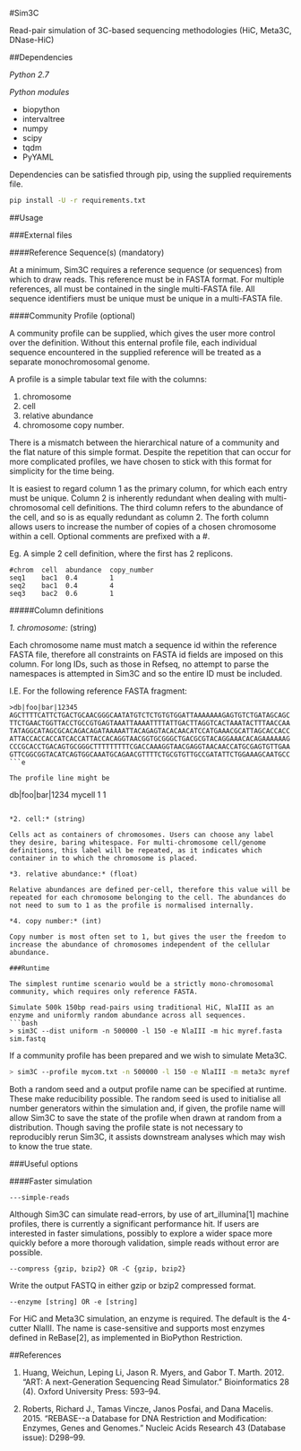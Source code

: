 #Sim3C

Read-pair simulation of 3C-based sequencing methodologies (HiC, Meta3C, DNase-HiC)

##Dependencies

*Python 2.7*

*Python modules*

- biopython
- intervaltree
- numpy
- scipy
- tqdm
- PyYAML

Dependencies can be satisfied through pip, using the supplied requirements file.

```bash
pip install -U -r requirements.txt
````

##Usage

###External files

####Reference Sequence(s) (mandatory)

At a minimum, Sim3C requires a reference sequence (or sequences) from which to draw reads. This reference must be in FASTA format. For multiple references, all must be contained in the single multi-FASTA file. All sequence identifiers must be unique must be unique in a multi-FASTA file.

####Community Profile (optional)

A community profile can be supplied, which gives the user more control over the definition. Without this enternal profile file, each individual sequence encountered in the supplied reference will be treated as a separate monochromosomal genome.

A profile is a simple tabular text file with the columns:

1. chromosome
2. cell
3. relative abundance
4. chromosome copy number.

There is a mismatch between the hierarchical nature of a community and the flat nature of this simple format. Despite the repetition that can occur for more complicated profiles, we have chosen to stick with this format for simplicity for the time being.

It is easiest to regard column 1 as the primary column, for which each entry must be unique. Column 2 is inherently redundant when dealing with multi-chromosomal cell definitions. The third column refers to the abundance of the cell, and so is as equally redundant as column 2. The forth column allows users to increase the number of copies of a chosen chromosome within a cell. Optional comments are prefixed with a #.

Eg. A simple 2 cell definition, where the first has 2 replicons.
```
#chrom  cell  abundance  copy_number
seq1    bac1  0.4        1
seq2    bac1  0.4        4
seq3    bac2  0.6        1
```

#####Column definitions

*1. chromosome:* (string)
 
Each chromosome name must match a sequence id within the reference FASTA file, therefore all constraints on FASTA id fields are imposed on this column. For long IDs, such as those in Refseq, no attempt to parse the namespaces is attempted in Sim3C and so the entire ID must be included. 
  
I.E. For the following reference FASTA fragment:
```
>db|foo|bar|12345
AGCTTTTCATTCTGACTGCAACGGGCAATATGTCTCTGTGTGGATTAAAAAAAGAGTGTCTGATAGCAGC
TTCTGAACTGGTTACCTGCCGTGAGTAAATTAAAATTTTATTGACTTAGGTCACTAAATACTTTAACCAA
TATAGGCATAGCGCACAGACAGATAAAAATTACAGAGTACACAACATCCATGAAACGCATTAGCACCACC
ATTACCACCACCATCACCATTACCACAGGTAACGGTGCGGGCTGACGCGTACAGGAAACACAGAAAAAAG
CCCGCACCTGACAGTGCGGGCTTTTTTTTTCGACCAAAGGTAACGAGGTAACAACCATGCGAGTGTTGAA
GTTCGGCGGTACATCAGTGGCAAATGCAGAACGTTTTCTGCGTGTTGCCGATATTCTGGAAAGCAATGCC
```e

The profile line might be

```
db|foo|bar|1234  mycell  1  1
```

*2. cell:* (string)

Cells act as containers of chromosomes. Users can choose any label they desire, baring whitespace. For multi-chromosome cell/genome definitions, this label will be repeated, as it indicates which container in to which the chromosome is placed.

*3. relative abundance:* (float)

Relative abundances are defined per-cell, therefore this value will be repeated for each chromosome belonging to the cell. The abundances do not need to sum to 1 as the profile is normalised internally.

*4. copy number:* (int)

Copy number is most often set to 1, but gives the user the freedom to increase the abundance of chromosomes independent of the cellular abundance.

###Runtime

The simplest runtime scenario would be a strictly mono-chromosomal community, which requires only reference FASTA.

Simulate 500k 150bp read-pairs using traditional HiC, NlaIII as an enzyme and uniformly random abundance across all sequences.
```bash
> sim3C --dist uniform -n 500000 -l 150 -e NlaIII -m hic myref.fasta sim.fastq
```

If a community profile has been prepared and we wish to simulate Meta3C.
```bash
> sim3C --profile mycom.txt -n 500000 -l 150 -e NlaIII -m meta3c myref.fasta sim.fastq
```

Both a random seed and a output profile name can be specified at runtime. These make reducibility possible. The random seed is used to initialise all number generators within the simulation and, if given, the profile name will allow Sim3C to save the state of the profile when drawn at random from a distribution. Though saving the profile state is not necessary to reproducibly rerun Sim3C, it assists downstream analyses which may wish to know the true state.

###Useful options

####Faster simulation

```---simple-reads```

Although Sim3C can simulate read-errors, by use of art_illumina[1] machine profiles, there is currently a significant performance hit. If users are interested in faster simulations, possibly to explore a wider space more quickly before a more thorough validation, simple reads without error are possible.

```--compress {gzip, bzip2} OR -C {gzip, bzip2}```

Write the output FASTQ in either gzip or bzip2 compressed format.

```--enzyme [string] OR -e [string]```

For HiC and Meta3C simulation, an enzyme is required. The default is the 4-cutter NlaIII. The name is case-sensitive and supports most enzymes defined in ReBase[2], as implemented in BioPython Restriction.

##References

1. Huang, Weichun, Leping Li, Jason R. Myers, and Gabor T. Marth. 2012. “ART: A next-Generation Sequencing Read Simulator.” Bioinformatics  28 (4). Oxford University Press: 593–94.

2. Roberts, Richard J., Tamas Vincze, Janos Posfai, and Dana Macelis. 2015. “REBASE--a Database for DNA Restriction and Modification: Enzymes, Genes and Genomes.” Nucleic Acids Research 43 (Database issue): D298–99.
